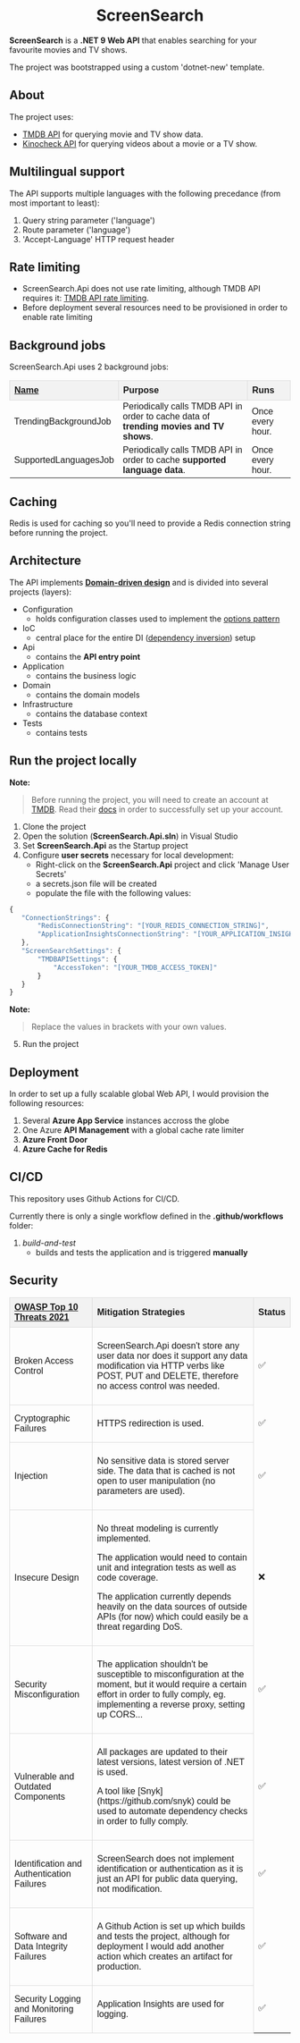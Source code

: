 <h1 align="center">ScreenSearch</h1>

**ScreenSearch** is a **.NET 9 Web API** that enables searching for your favourite movies and TV shows.

The project was bootstrapped using a custom 'dotnet-new' template.

## About
The project uses:
- [TMDB API](https://developer.themoviedb.org/) for querying movie and TV show data.
- [Kinocheck API](https://api.kinocheck.com/) for querying videos about a movie or a TV show.

## Multilingual support
The API supports multiple languages with the following precedance (from most important to least):
1. Query string parameter ('language')
2. Route parameter ('language')
3. 'Accept-Language' HTTP request header

## Rate limiting
- ScreenSearch.Api does not use rate limiting, although TMDB API requires it: [TMDB API rate limiting](https://developer.themoviedb.org/docs/rate-limiting).
- Before deployment several resources need to be provisioned in order to enable rate limiting

## Background jobs
ScreenSearch.Api uses 2 background jobs:
<table style="font-family: Arial, sans-serif;">
  <thead>
    <tr style="background-color: #f2f2f2;">
      <th style="border: 1px solid #ddd; padding: 8px; text-align: left;"><a href="https://owasp.org/Top10" target="_blank">Name</a></th>
      <th style="border: 1px solid #ddd; padding: 8px; text-align: left;">Purpose</th>
      <th style="border: 1px solid #ddd; padding: 8px; text-align: left;">Runs</th>
    </tr>
  </thead>
  <tbody>
    <tr>
        <td>TrendingBackgroundJob</td>
        <td>Periodically calls TMDB API in order to cache data of <b>trending movies and TV shows</b>.</td>
        <td>Once every hour.</td>
    </tr>
    <tr>
        <td>SupportedLanguagesJob</td>
        <td>Periodically calls TMDB API in order to cache <b>supported language data</b>.</td>
        <td>Once every hour.</td>
    </tr>
    </tbody>
</table>

## Caching
Redis is used for caching so you'll need to provide a Redis connection string before running the project.

## Architecture
The API implements [**Domain-driven design**](https://en.wikipedia.org/wiki/Domain-driven_design)
and is divided into several projects (layers):

- Configuration
    - holds configuration classes used to implement the [options pattern](https://learn.microsoft.com/en-us/aspnet/core/fundamentals/configuration/options?view=aspnetcore-9.0)
- IoC
    - central place for the entire DI ([dependency inversion](https://learn.microsoft.com/en-us/dotnet/architecture/modern-web-apps-azure/architectural-principles#dependency-inversion)) setup
- Api
    - contains the **API entry point**
- Application
    - contains the business logic
- Domain
    - contains the domain models
- Infrastructure
    - contains the database context
- Tests
    - contains tests

## Run the project locally
**Note:**
> Before running the project, you will need to create an account at [TMDB](https://developer.themoviedb.org). Read their [docs](https://developer.themoviedb.org/docs/getting-started) in order
to successfully set up your account.

1. Clone the project
2. Open the solution (**ScreenSearch.Api.sln**) in Visual Studio
3. Set **ScreenSearch.Api** as the Startup project
4. Configure **user secrets** necessary for local development: 
    - Right-click on the **ScreenSearch.Api** project and click 'Manage User Secrets'
    - a secrets.json file will be created
    - populate the file with the following values:

 ```javascript
{
    "ConnectionStrings": {
        "RedisConnectionString": "[YOUR_REDIS_CONNECTION_STRING]",
        "ApplicationInsightsConnectionString": "[YOUR_APPLICATION_INSIGHTS_CONNECTION_STRING]"
    },
    "ScreenSearchSettings": {
        "TMDBAPISettings": {
            "AccessToken": "[YOUR_TMDB_ACCESS_TOKEN]"
        }
    }
}
```

**Note:**
> Replace the values in brackets with your own values. 

5. Run the project

## Deployment
In order to set up a fully scalable global Web API, I would provision the following resources: 

1. Several **Azure App Service** instances accross the globe
2. One Azure **API Management** with a global cache rate limiter
3. **Azure Front Door**
4. **Azure Cache for Redis**

## CI/CD
This repository uses Github Actions for CI/CD.

Currently there is only a single workflow defined in the  **.github/workflows** folder:

1. *build-and-test* 
    - builds and tests the application and is triggered **manually**

## Security
<table style="font-family: Arial, sans-serif;">
  <thead>
    <tr style="background-color: #f2f2f2;">
      <th style="border: 1px solid #ddd; padding: 8px; text-align: left;"><a href="https://owasp.org/Top10" target="_blank">OWASP Top 10 Threats 2021 </a></th>
      <th style="border: 1px solid #ddd; padding: 8px; text-align: left;">Mitigation Strategies</th>
      <th style="border: 1px solid #ddd; padding: 8px; text-align: left;">Status</th>
    </tr>
  </thead>
  <tbody>
    <tr>
      <td style="border: 1px solid #ddd; padding: 8px;">Broken Access Control</td>
      <td style="border: 1px solid #ddd; padding: 8px;">
        <p>ScreenSearch.Api doesn't store any user data nor does it support any data modification via HTTP verbs like POST, PUT and DELETE, therefore no access control was needed.</p>
      </td>
      <td>✅</td>
    </tr>
    <tr>
      <td style="border: 1px solid #ddd; padding: 8px;">Cryptographic Failures</td>
      <td style="border: 1px solid #ddd; padding: 8px;">
        <p>HTTPS redirection is used.</p>
      </td>
      <td>✅</td>
    </tr>
    <tr>
      <td style="border: 1px solid #ddd; padding: 8px;">Injection</td>
      <td style="border: 1px solid #ddd; padding: 8px;">
        <p>No sensitive data is stored server side. The data that is cached is not open to user manipulation (no parameters are used).</p>
      </td>
      <td>✅</td>
    </tr>
    <tr>
      <td style="border: 1px solid #ddd; padding: 8px;">Insecure Design</td>
      <td style="border: 1px solid #ddd; padding: 8px;">
        <p>No threat modeling is currently implemented.</p>
        <p>The application would need to contain unit and integration tests as well as code coverage.</p>
        <p>The application currently depends heavily on the data sources of outside APIs (for now) which could easily be a threat regarding DoS.</p>
      </td>
      <td>❌</td>
    </tr>
    <tr>
      <td style="border: 1px solid #ddd; padding: 8px;">Security Misconfiguration</td>
      <td style="border: 1px solid #ddd; padding: 8px;">
        <p>The application shouldn't be susceptible to misconfiguration at the moment, but it would require a certain effort in order to fully comply, eg. implementing a reverse proxy, setting up CORS...</p>
      </td>
      <td>✅</td>
    </tr>
    <tr>
      <td style="border: 1px solid #ddd; padding: 8px;">Vulnerable and Outdated Components</td>
      <td style="border: 1px solid #ddd; padding: 8px;">
        <p>All packages are updated to their latest versions, latest version of .NET is used.</p>
        <p>A tool like [Snyk](https://github.com/snyk) could be used to automate dependency checks in order to fully comply.</p>
      </td>
      <td>✅</td>
    </tr>
    <tr>
      <td style="border: 1px solid #ddd; padding: 8px;">Identification and Authentication Failures</td>
      <td style="border: 1px solid #ddd; padding: 8px;">
        <p>ScreenSearch does not implement identification or authentication as it is just an API for public data querying, not modification.</p>
      </td>
      <td>✅</td>
    </tr>
    <tr>
      <td style="border: 1px solid #ddd; padding: 8px;">Software and Data Integrity Failures</td>
      <td style="border: 1px solid #ddd; padding: 8px;">
        <p>A Github Action is set up which builds and tests the project, although for deployment I would add another action which creates an artifact for production.</p>
      </td>
      <td>✅</td>
    </tr>
    <tr>
      <td style="border: 1px solid #ddd; padding: 8px;">Security Logging and Monitoring Failures</td>
      <td style="border: 1px solid #ddd; padding: 8px;">
        <p>Application Insights are used for logging.</p>
      <td>✅</td>
    </tr>
  </tbody>
</table>
